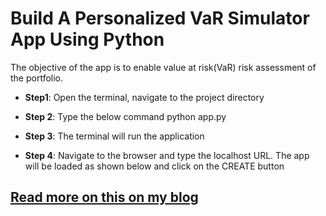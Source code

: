 # Build A Personalized VaR Simulator App Using Python
The objective of the app is to enable value at risk(VaR) risk assessment of the portfolio.

* **Step1**: Open the terminal, navigate to the project directory

* **Step 2**: Type the below command
          <working directory>python app.py
          
* **Step 3**: The terminal will run the application

* **Step 4**: Navigate to the browser and type the localhost URL. The app will be loaded as shown below and click on the CREATE button


## [Read more on this on my blog](https://amitvkulkarni.medium.com/automate-and-standardize-testing-with-tox-in-python-6e4ea54a48ec)


